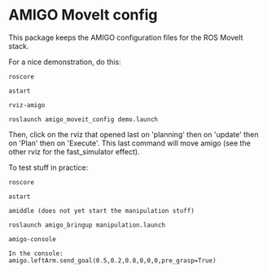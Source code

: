 AMIGO MoveIt config
===================
This package keeps the AMIGO configuration files for the ROS MoveIt stack.

For a nice demonstration, do this:

    roscore
    
    astart
    
    rviz-amigo
    
    roslaunch amigo_moveit_config demo.launch

Then, click on the rviz that opened last on 'planning' then on 'update' then on 'Plan' then on 'Execute'. This last command will move amigo (see the other rviz for the fast_simulator effect).

To test stuff in practice:

    roscore

    astart

    amiddle (does not yet start the manipulation stuff)

    roslaunch amigo_bringup manipulation.launch

    amigo-console

    In the console: 
    amigo.leftArm.send_goal(0.5,0.2,0.8,0,0,0,pre_grasp=True)
